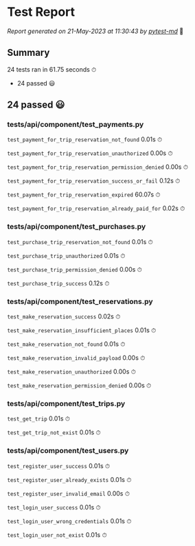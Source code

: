 # Test Report

*Report generated on 21-May-2023 at 11:30:43 by [pytest-md]* 📝

[pytest-md]: https://github.com/hackebrot/pytest-md

## Summary

24 tests ran in 61.75 seconds ⏱

- 24 passed 😃

## 24 passed 😃

### tests/api/component/test_payments.py

`test_payment_for_trip_reservation_not_found` 0.01s ⏱

`test_payment_for_trip_reservation_unauthorized` 0.00s ⏱

`test_payment_for_trip_reservation_permission_denied` 0.00s ⏱

`test_payment_for_trip_reservation_success_or_fail` 0.12s ⏱

`test_payment_for_trip_reservation_expired` 60.07s ⏱

`test_payment_for_trip_reservation_already_paid_for` 0.02s ⏱

### tests/api/component/test_purchases.py

`test_purchase_trip_reservation_not_found` 0.01s ⏱

`test_purchase_trip_unauthorized` 0.01s ⏱

`test_purchase_trip_permission_denied` 0.00s ⏱

`test_purchase_trip_success` 0.12s ⏱

### tests/api/component/test_reservations.py

`test_make_reservation_success` 0.02s ⏱

`test_make_reservation_insufficient_places` 0.01s ⏱

`test_make_reservation_not_found` 0.01s ⏱

`test_make_reservation_invalid_payload` 0.00s ⏱

`test_make_reservation_unauthorized` 0.00s ⏱

`test_make_reservation_permission_denied` 0.00s ⏱

### tests/api/component/test_trips.py

`test_get_trip` 0.01s ⏱

`test_get_trip_not_exist` 0.01s ⏱

### tests/api/component/test_users.py

`test_register_user_success` 0.01s ⏱

`test_register_user_already_exists` 0.01s ⏱

`test_register_user_invalid_email` 0.00s ⏱

`test_login_user_success` 0.01s ⏱

`test_login_user_wrong_credentials` 0.01s ⏱

`test_login_user_not_exist` 0.01s ⏱
